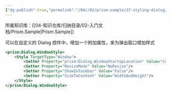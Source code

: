 ```yaml
---
{"dg-publish":true,"permalink":"/04//02/prism-sample/27-styling-dialog/","title":"27-StylingDialog","tags":["样例代码","Prism","WPF"]}
---
```



所属知识库：[[04-知识仓库/归纳目录/02-入门文档/Prism.Sample\|Prism.Sample]]

可以在自定义的 Dialog 控件中，增加一个附加属性，来为弹出窗口增加样式

```xml
<prism:Dialog.WindowStyle>
    <Style TargetType="Window">
        <Setter Property="prism:Dialog.WindowStartupLocation" Value="CenterScreen" />
        <Setter Property="ResizeMode" Value="NoResize"/>
        <Setter Property="ShowInTaskbar" Value="False"/>
        <Setter Property="SizeToContent" Value="WidthAndHeight"/>
    </Style>
</prism:Dialog.WindowStyle>
```
